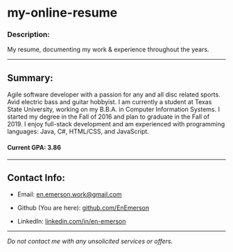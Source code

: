# my-online-resume

### Description:

My resume, documenting my work \& experience throughout the years.

---

## Summary:

Agile software developer with a passion for any and all disc related sports. Avid electric bass and guitar hobbyist. 
I am currently a student at Texas State University, working on my B.B.A. in Computer Information Systems. 
I started my degree in the Fall of 2016 and plan to graduate in the Fall of 2019. I enjoy full-stack development and am experienced with programming languages: Java, C#, HTML/CSS, and JavaScript.

#### Current GPA: 3.86

---

## Contact Info:

* Email: en.emerson.work@gmail.com

* Github (You are here): [github.com/EnEmerson](https://www.github.com/EnEmerson) 

* LinkedIn: [linkedin.com/in/en-emerson](https://www.linkedin.com/in/en-emerson)

---

*Do not contact me with any unsolicited services or offers.*





